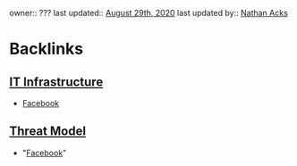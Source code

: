 owner:: ???
last updated:: [August 29th, 2020](<August 29th, 2020.md>)
last updated by:: [Nathan Acks](<Nathan Acks.md>)

# Backlinks
## [IT Infrastructure](<IT Infrastructure.md>)
- [Facebook](<Facebook.md>)

## [Threat Model](<Threat Model.md>)
- "[Facebook](<Facebook.md>)"

